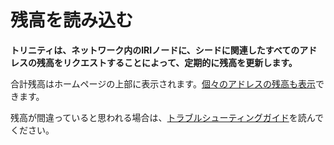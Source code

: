 # 残高を読み込む
<!-- # Read your balance -->

**トリニティは、ネットワーク内のIRIノードに、シードに関連したすべてのアドレスの残高をリクエストすることによって、定期的に残高を更新します。**
<!-- **Trinity regularly updates your balance by asking the IRI nodes in the network for the balance of all addresses associated with your seed.** -->

合計残高はホームページの上部に表示されます。[個々のアドレスの残高も表示](../how-to-guides/manage-your-account.md#view-the-addresses-of-an-account)できます。
<!-- Your total balance is displayed at the top of the home page. You can also [view the balance of individual addresses](../how-to-guides/manage-your-account.md#view-the-addresses-of-an-account). -->

残高が間違っていると思われる場合は、[トラブルシューティングガイド](../references/troubleshooting.md)を読んでください。
<!-- Think your balance is incorrect? Read our [troubleshooting guide](../references/troubleshooting.md#incorrect-balance). -->
